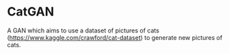 # CatGAN
A GAN which aims to use a dataset of pictures of cats (https://www.kaggle.com/crawford/cat-dataset) to generate new pictures of cats.
